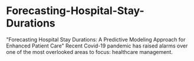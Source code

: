 # Forecasting-Hospital-Stay-Durations
"Forecasting Hospital Stay Durations: A Predictive Modeling Approach for Enhanced Patient Care" Recent Covid-19 pandemic has raised alarms over one of the most overlooked areas to focus: healthcare management. 
